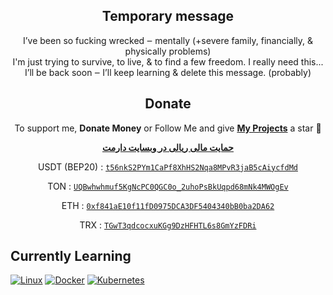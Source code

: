 <!--### Hey There 👋-->

<!--<br>
<p align="center">
  <img alt="Your GitHub Stats" src="https://github-readme-stats.vercel.app/api?username=hctilg&theme=tokyonight&layout=compact&area=true&show_icons=true&hide_border=true&border_radius=15&count_private=true"/>
  <img alt="Top Languages" src="https://github-readme-stats.vercel.app/api/top-langs/?username=hctilg&langs_count=20&exclude_repo=web-shell,pinterest-crawler&hide=Make,css,html&theme=tokyonight&layout=compact&area=true&hide_border=true&border_radius=15&count_private=true"/>
</p>
<p align="center">
    <img alt="Random Dev Quote" src="https://quotes-github-readme.vercel.app/api?type=horizontal&theme=tokyonight&layout=compact&area=true&hide_border=true&border_radius=15"/>
</p>-->

<div align="center">
  <h2>Temporary message</h2>
  <p>
    I’ve been so fucking wrecked ‒ mentally (+severe family, financially, & physically problems) 
<br>I'm just trying to survive, to live, & to find a few freedom. I really need this... 
<br>I’ll be back soon ‒ I’ll keep learning & delete this message. (probably) 
  </p>
  <h2>Donate</h2>
  <p>To support me, <b>Donate Money</b> or Follow Me and give <a href="https://github.com/hctilg?tab=repositories"><b>My Projects</b></a> a star 🌟</p>
  <p><a href="https://daramet.com/hctilg"><b> حمایت مالی ریالی در وبسایت دارمت </b></a></p>
  <p>USDT (BEP20) : <a href="https://link.trustwallet.com/send?coin=501&address=t56nkS2PYm1CaPf8XhHS2Nqa8MPvR3jaB5cAiycfdMd&token_id=BFF6Egn3WY2QZc2B1wiZdgLdny8xKMC6PhfDnGopTmKQ"><code>t56nkS2PYm1CaPf8XhHS2Nqa8MPvR3jaB5cAiycfdMd</code></a></p>
  <p>TON : <a href="https://link.trustwallet.com/send?coin=607&address=UQBwhwhmuf5KgNcPC0QGC0o_2uhoPsBkUqpd68mNk4MWOgEv"><code>UQBwhwhmuf5KgNcPC0QGC0o_2uhoPsBkUqpd68mNk4MWOgEv</code></a></p>
  <p>ETH : <a href="https://link.trustwallet.com/send?coin=60&address=0xf841aE10f11fD0975DCA3DF5404340bB0ba2DA62"><code>0xf841aE10f11fD0975DCA3DF5404340bB0ba2DA62</code></a></p>
  <p>TRX : <a href="https://link.trustwallet.com/send?coin=195&address=TGwT3qdcocxuKGg9DzHFHTL6s8GmYzFDRi"><code>TGwT3qdcocxuKGg9DzHFHTL6s8GmYzFDRi</code></a></p>
</div>

<!--## About Me

I'm **Mahi**, a passionate **Web** and **Telegram bot** developer with a strong interest in **AI** and **Machine Learning** and **Deep Learning** and etc. I enjoy exploring new technologies and constantly learning to improve my skills. In my free time, I like to work on personal projects, contribute to open-source initiatives, and share my knowledge through tutorials and blog posts.-->

<!--## Socials

<p align="center">
  <a href="https://youtube.com/@mahi_void">
    <img alt="Youtube" src="https://img.shields.io/badge/YouTube-ff0000.svg?logo=youtube&logoColor=white"/>
  </a>
  <a href="https://t.me">
    <img alt="Telegram" src="https://img.shields.io/badge/Telegram-1da1f2.svg?logo=telegram&logoColor=white"/>
  </a>
  <a href="https://element.io/">
    <img alt="Element" src="https://img.shields.io/badge/Element-0dbd8b.svg?logo=element&logoColor=white"/>
  </a>
  <a href="https://linkedin.com/in/">
    <img alt="LinkedIn" src="https://img.shields.io/badge/LinkedIn-0077b5.svg?logo=linkedin&logoColor=white"/>
  </a>
  <a href="mailto:hctilg@duck.com">
    <img alt="Email" src="https://img.shields.io/badge/Email-c14438.svg?logo=gmail&logoColor=white"/>
  </a>
</p>-->

<!--# Tech Stack

. . .
[![Linux](https://img.shields.io/badge/-Linux-fcc624?style=flat&logo=linux&logoColor=222222)](https://linux.org/)
[![Bash](https://img.shields.io/badge/Bash-373737?style=flat&logo=gnubash&logoColor=white)](https://www.gnu.org/software/bash/)
[![Python](https://img.shields.io/badge/Python-3776ab?style=flat&logo=python&logoColor=white)](https://python.org/)
[![PHP](https://img.shields.io/badge/PHP-777bb4?style=flat&logo=php&logoColor=white)](https://php.net)
[![Laravel](https://img.shields.io/badge/Laravel-ff2d20?style=flat&logo=laravel&logoColor=white)](https://laravel.com/)
[![JavaScript](https://img.shields.io/badge/%E2%81%AA%E2%81%AC%20JavaScript-232529?style=flat&logo=javascript&logoColor=f7df1e)](https://en.wikipedia.org/wiki/JavaScript)
[![Vue](https://img.shields.io/badge/Vue.js-323232?style=flat&logo=vuedotjs&logoColor=4fc08d)](https://vuejs.org/)
[![MongoDB](https://img.shields.io/badge/MongoDB-47a248?style=flat&logo=mongodb&logoColor=white)](https://mongodb.com/)
[![MySql](https://img.shields.io/badge/MySQL-4479a1?style=flat&logo=mysql&logoColor=white)](https://mysql.com/)
[![SQLite](https://img.shields.io/badge/SQLite-003b57?style=flat&logo=sqlite&logoColor=white)](https://sqlite.org/)-->

<!--[![Rust](https://img.shields.io/badge/Rust-e43717.svg?style=flat&logo=rust&logoColor=white)](https://rust-lang.org/)
<!--[![TensorFlow](https://img.shields.io/badge/TensorFlow-ff6f00?style=flat&logo=tensorflow&logoColor=white)](https://tensorflow.org/)
[![PyTorch](https://img.shields.io/badge/PyTorch-ee4c2c?style=flat&logo=pytorch&logoColor=white)](https://pytorch.org/)
[![Keras](https://img.shields.io/badge/Keras-d00000?style=flat&logo=keras&logoColor=white)](https://keras.io/)
[![OpenCV](https://img.shields.io/badge/OpenCV-5c3ee8?style=flat&logo=opencv&logoColor=white)](https://opencv.org/)
[![Pandas](https://img.shields.io/badge/Pandas-0d6efd?style=flat&logo=pandas&logoColor=white)](https://pandas.pydata.org/)
[![NumPy](https://img.shields.io/badge/NumPy-013243?style=flat&logo=numpy&logoColor=white)](https://numpy.org/)
[![FastAPI](https://img.shields.io/badge/FastAPI-009688?style=flat&logo=fastapi&logoColor=white)](https://fastapi.tiangolo.com/)
[![Flask](https://img.shields.io/badge/Flask-white?style=flat&logo=flask&logoColor=black)](https://flask.palletsprojects.com/)-->

## Currently Learning

[![Linux](https://img.shields.io/badge/-Linux-fcc624?style=flat&logo=linux&logoColor=222222)](https://linux.org/)
[![Docker](https://img.shields.io/badge/-Docker-2496ed?style=flat&logo=docker&logoColor=white)](https://docker.com/)
[![Kubernetes](https://img.shields.io/badge/-Kubernetes-326ce5?style=flat&logo=kubernetes&logoColor=white)](https://kubernetes.io/)
<!--[![Laravel](https://img.shields.io/badge/Laravel-ff2d20?style=flat&logo=laravel&logoColor=white)](https://laravel.com/)
[![MongoDB](https://img.shields.io/badge/MongoDB-47a248?style=flat&logo=mongodb&logoColor=white)](https://mongodb.com/)
[![Vue](https://img.shields.io/badge/Vue.js-323232?style=flat&logo=vuedotjs&logoColor=4fc08d)](https://vuejs.org/)-->

<!--## Languages

- **English**: Beginner (A1)
- **Persian**: Native
-->
